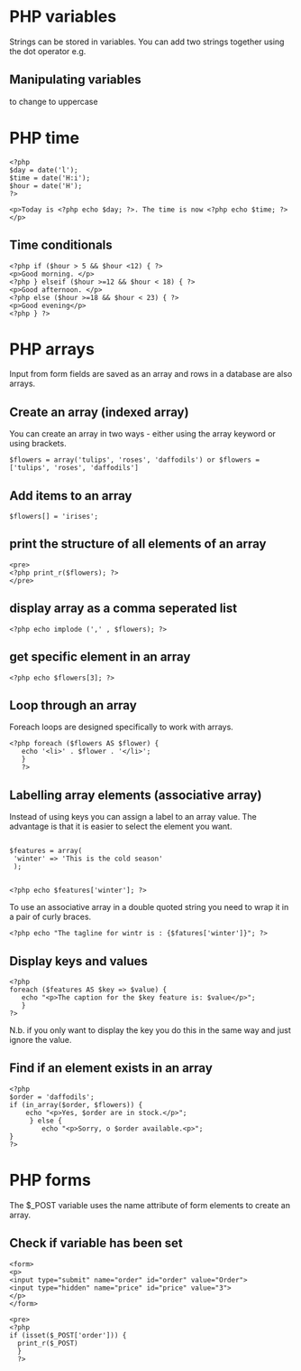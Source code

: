 PHP variables
====================
Strings can be stored in variables.  You can add two strings together using the dot operator e.g. <?php ech $description . $answer; ?>

Manipulating variables
----------------------------
to change to uppercase <?php echo strtoupper($city); ?>

PHP time
================
```
<?php
$day = date('l');
$time = date('H:i');
$hour = date('H');
?>

<p>Today is <?php echo $day; ?>. The time is now <?php echo $time; ?></p>

```

Time conditionals
--------------------------

```
<?php if ($hour > 5 && $hour <12) { ?>
<p>Good morning. </p>
<?php } elseif ($hour >=12 && $hour < 18) { ?>
<p>Good afternoon. </p>
<?php else ($hour >=18 && $hour < 23) { ?>
<p>Good evening</p>
<?php } ?>
```

PHP arrays
================
Input from form fields are saved as an array and rows in a database are also arrays.

Create an array (indexed array)
---------------------
You can create an array in two ways - either using the array keyword or using brackets.
```
$flowers = array('tulips', 'roses', 'daffodils') or $flowers = ['tulips', 'roses', 'daffodils']
```

Add items to an array
---------------------
```
$flowers[] = 'irises';
```

print the structure of all elements of an array
--------------------------------------------------
```
<pre>
<?php print_r($flowers); ?>
</pre>
```

display array as a comma seperated list
----------------------------------------

```
<?php echo implode (',' , $flowers); ?>
```

get specific element in an array
---------------------------------
```
<?php echo $flowers[3]; ?>
```
Loop through an array 
----------------------
Foreach loops are designed specifically to work with arrays.

```
<?php foreach ($flowers AS $flower) {
   echo '<li>' . $flower . '</li>';
   }
   ?>
```
Labelling array elements (associative array)
------------------------------
Instead of using keys you can assign a label to an array value. The advantage is that it is easier to select the element you want.

```

$features = array(
 'winter' => 'This is the cold season'
 );
 
 ```
 ```
 <?php echo $features['winter']; ?>
 ```
 To use an associative array in a double quoted string you need to wrap it in a pair of curly braces.
 ```
 <?php echo "The tagline for wintr is : {$fatures['winter']}"; ?>
 ```
 Display keys and values
 -------------------------
 ```
 <?php
 foreach ($features AS $key => $value) {
    echo "<p>The caption for the $key feature is: $value</p>";
    }
 ?>
 ```
 N.b. if you only want to display the key you do this in the same way and just ignore the value.
 
 Find if an element exists in an array
 --------------------------------------
 ```
 <?php
 $order = 'daffodils';
 if (in_array($order, $flowers)) {
     echo "<p>Yes, $order are in stock.</p>";
      } else {
         echo "<p>Sorry, o $order available.<p>";
}
?>
```

PHP forms
============
The $_POST variable uses the name attribute of form elements to create an array.

Check if variable has been set
------------------------------

```
<form>
<p>
<input type="submit" name="order" id="order" value="Order">
<input type="hidden" name="price" id="price" value="3">
</p>
</form>

<pre>
<?php 
if (isset($_POST['order'])) {
  print_r($_POST)
  }
  ?>
```
